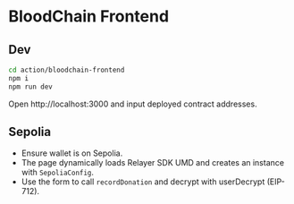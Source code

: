 # BloodChain Frontend

## Dev
```bash
cd action/bloodchain-frontend
npm i
npm run dev
```

Open http://localhost:3000 and input deployed contract addresses.

## Sepolia
- Ensure wallet is on Sepolia.
- The page dynamically loads Relayer SDK UMD and creates an instance with `SepoliaConfig`.
- Use the form to call `recordDonation` and decrypt with userDecrypt (EIP-712).



